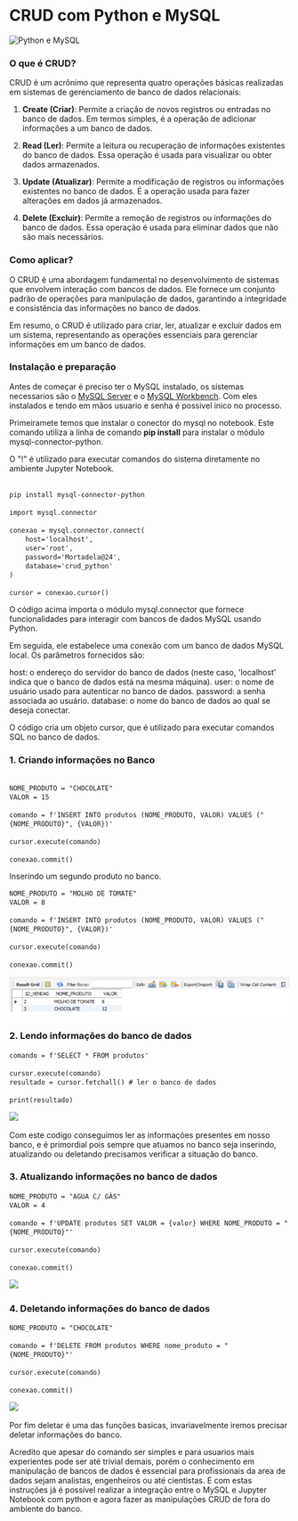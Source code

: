 # CRUD com Python e MySQL

<img src="https://irias.com.br/blog/wp-content/uploads/2021/02/python-mysql.png" alt="Python e MySQL" height=400> 

### O que é CRUD?

CRUD é um acrônimo que representa quatro operações básicas realizadas em sistemas de gerenciamento de banco de dados relacionais:
 
1. **Create (Criar)**: Permite a criação de novos registros ou entradas no banco de dados. Em termos simples, é a operação de adicionar informações a um banco de dados.

2. **Read (Ler)**: Permite a leitura ou recuperação de informações existentes do banco de dados. Essa operação é usada para visualizar ou obter dados armazenados.

3. **Update (Atualizar)**: Permite a modificação de registros ou informações existentes no banco de dados. É a operação usada para fazer alterações em dados já armazenados.

4. **Delete (Excluir)**: Permite a remoção de registros ou informações do banco de dados. Essa operação é usada para eliminar dados que não são mais necessários.

### Como aplicar?

O CRUD é uma abordagem fundamental no desenvolvimento de sistemas que envolvem interação com bancos de dados. Ele fornece um conjunto padrão de operações para manipulação de dados, garantindo a integridade e consistência das informações no banco de dados.

Em resumo, o CRUD é utilizado para criar, ler, atualizar e excluir dados em um sistema, representando as operações essenciais para gerenciar informações em um banco de dados. 

 
### Instalação e preparação

Antes de começar é preciso ter o MySQL instalado, os sistemas necessarios são o [MySQL Server](https://dev.mysql.com/downloads/installer/) e o [MySQL Workbench](https://dev.mysql.com/downloads/workbench/). Com eles instalados e tendo em mãos usuario e senha é possivel inico no processo. 

Primeiramete temos que instalar o conector do mysql no notebook. Este comando utiliza a linha de comando **pip install** para instalar o módulo mysql-connector-python. 

O "!" é utilizado para executar comandos do sistema diretamente no ambiente Jupyter Notebook.

~~~

pip install mysql-connector-python

import mysql.connector

conexao = mysql.connector.connect(
    host='localhost',
    user='root',
    password='Mortadela@24',
    database='crud_python'
)

cursor = conexao.cursor()
~~~

O código acima importa o módulo mysql.connector que fornece funcionalidades para interagir com bancos de dados MySQL usando Python.

Em seguida, ele estabelece uma conexão com um banco de dados MySQL local. Os parâmetros fornecidos são:
    
host: o endereço do servidor do banco de dados (neste caso, 'localhost' indica que o banco de dados está na mesma máquina).
user: o nome de usuário usado para autenticar no banco de dados.
password: a senha associada ao usuário.
database: o nome do banco de dados ao qual se deseja conectar.
    
O código cria um objeto cursor, que é utilizado para executar comandos SQL no banco de dados.

### 1. Criando informações no Banco

~~~

NOME_PRODUTO = "CHOCOLATE"
VALOR = 15

comando = f'INSERT INTO produtos (NOME_PRODUTO, VALOR) VALUES ("{NOME_PRODUTO}", {VALOR})'

cursor.execute(comando)

conexao.commit() 

~~~

Inserindo um segundo produto no banco.

~~~
NOME_PRODUTO = "MOLHO DE TOMATE"
VALOR = 8

comando = f'INSERT INTO produtos (NOME_PRODUTO, VALOR) VALUES ("{NOME_PRODUTO}", {VALOR})'

cursor.execute(comando)

conexao.commit() 
~~~

<img src="/imagens/1. Criando informações no Banco.png">

### 2. Lendo informações do banco de dados

~~~
comando = f'SELECT * FROM produtos'

cursor.execute(comando)
resultado = cursor.fetchall() # ler o banco de dados

print(resultado)
~~~
<img src="/imagens/2. Lendo informações do banco de dados">

Com este codigo conseguimos ler as informações presentes em nosso banco, e é primordial pois sempre que atuamos no banco seja inserindo, atualizando ou deletando precisamos verificar a situação do banco.

### 3. Atualizando informações no banco de dados

~~~
NOME_PRODUTO = "AGUA C/ GÁS"
VALOR = 4

comando = f'UPDATE produtos SET VALOR = {valor} WHERE NOME_PRODUTO = "{NOME_PRODUTO}"'

cursor.execute(comando)

conexao.commit()
~~~

<img src="/imagens/3. Atualizando informações no banco de dados">

### 4. Deletando informações do banco de dados

~~~
NOME_PRODUTO = "CHOCOLATE"

comando = f'DELETE FROM produtos WHERE nome_produto = "{NOME_PRODUTO}"'

cursor.execute(comando)

conexao.commit()
~~~

<img src="/imagens/4. Deletando informações do banco de dados">

Por fim deletar é uma das funções basicas, invariavelmente iremos precisar deletar informações do banco.

Acredito que apesar do comando ser simples e para usuarios mais experientes pode ser até trivial demais, porém o conhecimento em manipulação de bancos de dados é essencial para profissionais da area de dados sejam analistas, engenheiros ou até cientistas. 
E com estas instruções já é possivel realizar a integração entre o MySQL e Jupyter Notebook com python e agora fazer as manipulações CRUD de fora do ambiente do banco. 
